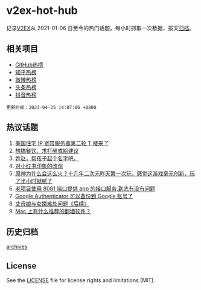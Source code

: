 # v2ex-hot-hub

 记录[V2EX](https://www.v2ex.com/)从 2021-01-06 日至今的热门话题。每小时抓取一次数据，按天[归档](archives)。
 
 ## 相关项目

- [GitHub热榜](https://github.com/it985/github-hot-hub)
- [知乎热榜](https://github.com/it985/zhihu-hot-hub)
- [微博热榜](https://github.com/it985/weibo-hot-hub)
- [头条热榜](https://github.com/it985/toutiao-hot-hub)
- [抖音热榜](https://github.com/it985/douyin-hot-hub)


 `更新时间：2023-04-25 14:07:06 +0800`

## 热议话题

1. [美国住宅 IP 宽带服务器第二轮 T 楼来了](https://www.v2ex.com/t/935151)
1. [想搞餐饮，求打醒或給建议](https://www.v2ex.com/t/935237)
1. [姓赵，帮孩子起个名字吧。](https://www.v2ex.com/t/935271)
1. [对小红书印象的改观](https://www.v2ex.com/t/935043)
1. [原神为什么会这么火？十几年二次元昨天第一次玩，感觉这游戏毫无创新，玩了半小时就腻了](https://www.v2ex.com/t/935202)
1. [老项目使用 8081 端口提供 app 的接口服务,到底有没有问题](https://www.v2ex.com/t/935265)
1. [Google Authenticator 可以备份到 Google 账号了](https://www.v2ex.com/t/935204)
1. [丈母娘与女婿难处问题《后续》](https://www.v2ex.com/t/935067)
1. [Mac 上有什么推荐的翻墙软件？](https://www.v2ex.com/t/935180)

## 历史归档

[archives](archives)

## License

See the [LICENSE](LICENSE) file for license rights and limitations (MIT).
